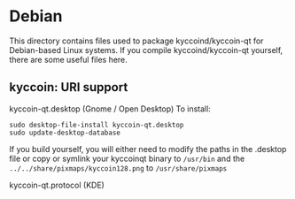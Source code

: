 
Debian
====================
This directory contains files used to package kyccoind/kyccoin-qt
for Debian-based Linux systems. If you compile kyccoind/kyccoin-qt yourself, there are some useful files here.

## kyccoin: URI support ##


kyccoin-qt.desktop  (Gnome / Open Desktop)
To install:

	sudo desktop-file-install kyccoin-qt.desktop
	sudo update-desktop-database

If you build yourself, you will either need to modify the paths in
the .desktop file or copy or symlink your kyccoinqt binary to `/usr/bin`
and the `../../share/pixmaps/kyccoin128.png` to `/usr/share/pixmaps`

kyccoin-qt.protocol (KDE)

